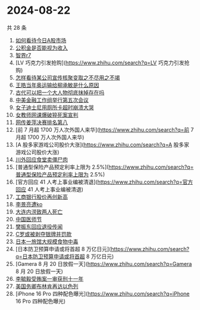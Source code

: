 # 2024-08-22

共 28 条

<!-- BEGIN ZHIHUSEARCH -->
<!-- 最后更新时间 Thu Aug 22 2024 18:21:47 GMT+0800 (China Standard Time) -->
1. [如何看待今日A股市场](https://www.zhihu.com/search?q=如何看待今日A股市场)
1. [公积金是否能视为收入](https://www.zhihu.com/search?q=公积金是否能视为收入)
1. [智界r7](https://www.zhihu.com/search?q=智界r7)
1. [LV 巧克力引发抢购](https://www.zhihu.com/search?q=LV 巧克力引发抢购)
1. [怎样看待某公司宣传核聚变取之不尽用之不竭](https://www.zhihu.com/search?q=怎样看待某公司宣传核聚变取之不尽用之不竭)
1. [王皓当年奥运输给柳承敏是什么原因](https://www.zhihu.com/search?q=王皓当年奥运输给柳承敏是什么原因)
1. [古代可以把一个大人物彻底抹掉存在吗](https://www.zhihu.com/search?q=古代可以把一个大人物彻底抹掉存在吗)
1. [中美金融工作组举行第五次会议](https://www.zhihu.com/search?q=中美金融工作组举行第五次会议)
1. [女子迪士尼用厕所卡超时崩溃大哭](https://www.zhihu.com/search?q=女子迪士尼用厕所卡超时崩溃大哭)
1. [女教师网课爆破猝死案宣判](https://www.zhihu.com/search?q=女教师网课爆破猝死案宣判)
1. [网传姜萍决赛排名第八](https://www.zhihu.com/search?q=网传姜萍决赛排名第八)
1. [前 7 月超 1700 万人次外国人来华](https://www.zhihu.com/search?q=前 7 月超 1700 万人次外国人来华)
1. [A 股多家游戏公司股价大涨](https://www.zhihu.com/search?q=A 股多家游戏公司股价大涨)
1. [川外回应食堂卖僵尸肉](https://www.zhihu.com/search?q=川外回应食堂卖僵尸肉)
1. [普通型保险产品预定利率上限为 2.5%](https://www.zhihu.com/search?q=普通型保险产品预定利率上限为 2.5%)
1. [官方回应 41 人考上事业编被清退](https://www.zhihu.com/search?q=官方回应 41 人考上事业编被清退)
1. [工商银行股价再创新高](https://www.zhihu.com/search?q=工商银行股价再创新高)
1. [李景亮遭ko](https://www.zhihu.com/search?q=李景亮遭ko)
1. [大连内涝致两人死亡](https://www.zhihu.com/search?q=大连内涝致两人死亡)
1. [中国医师节](https://www.zhihu.com/search?q=中国医师节)
1. [樊振东回应退役传闻](https://www.zhihu.com/search?q=樊振东回应退役传闻)
1. [C罗或被剥夺银牌并罚款](https://www.zhihu.com/search?q=C罗或被剥夺银牌并罚款)
1. [日本一旅馆大规模食物中毒](https://www.zhihu.com/search?q=日本一旅馆大规模食物中毒)
1. [日本防卫预算申请或将首超 8 万亿日元](https://www.zhihu.com/search?q=日本防卫预算申请或将首超 8 万亿日元)
1. [Gamera 8 月 20 日放假一天](https://www.zhihu.com/search?q=Gamera 8 月 20 日放假一天)
1. [李毓毅受贿案一审获刑十一年](https://www.zhihu.com/search?q=李毓毅受贿案一审获刑十一年)
1. [美国务卿布林肯再访以色列](https://www.zhihu.com/search?q=美国务卿布林肯再访以色列)
1. [iPhone 16 Pro 四种配色曝光](https://www.zhihu.com/search?q=iPhone 16 Pro 四种配色曝光)
<!-- END ZHIHUSEARCH -->

